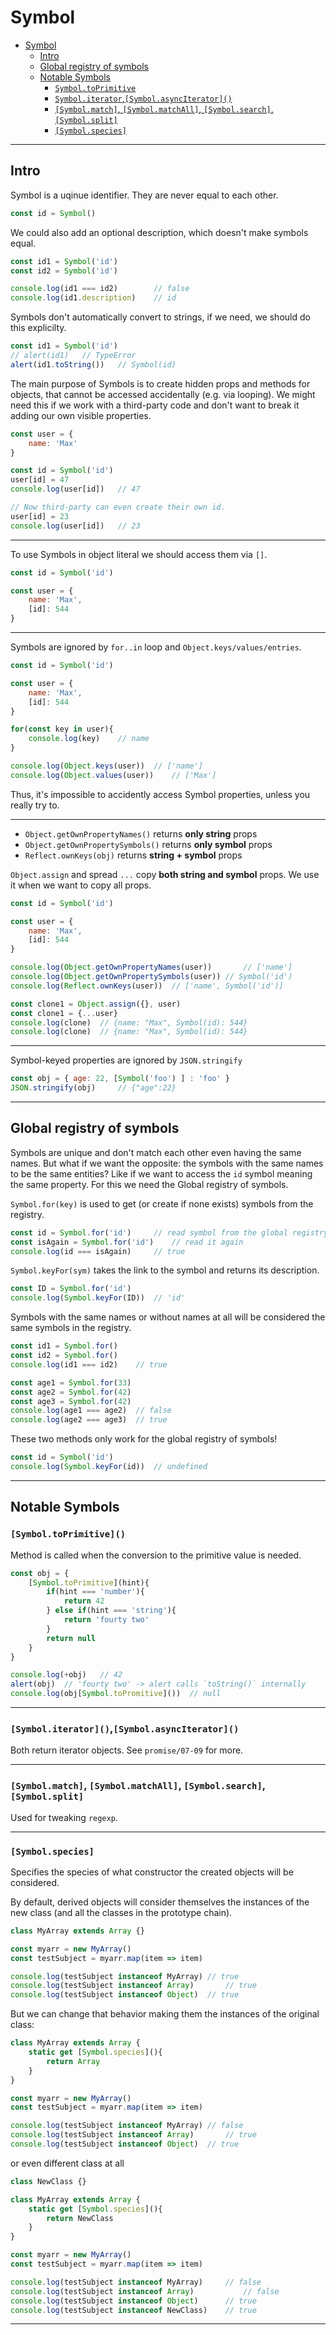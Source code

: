# Symbol

- [Symbol](#symbol)
	- [Intro](#intro)
	- [Global registry of symbols](#global-registry-of-symbols)
	- [Notable Symbols](#notable-symbols)
		- [`Symbol.toPrimitive`](#symboltoprimitive)
		- [`Symbol.iterator`,`[Symbol.asyncIterator]()`](#symboliteratorsymbolasynciterator)
		- [`[Symbol.match]`, `[Symbol.matchAll]`, `[Symbol.search]`, `[Symbol.split]`](#symbolmatch-symbolmatchall-symbolsearch-symbolsplit)
		- [`[Symbol.species]`](#symbolspecies)

***

## Intro

Symbol is a uqinue identifier. They are never equal to each other.

```javascript
const id = Symbol()
```

We could also add an optional description, which doesn't make symbols equal. 

```javascript
const id1 = Symbol('id')
const id2 = Symbol('id')

console.log(id1 === id2)		// false
console.log(id1.description)	// id
```

Symbols don't automatically convert to strings, if we need, we should do this explicilty. 

```javascript
const id1 = Symbol('id')
// alert(id1)	// TypeError
alert(id1.toString())	// Symbol(id)
```

The main purpose of Symbols is to create hidden props and methods for objects, that cannot be accessed accidentally (e.g. via looping). We might need this if we work with a third-party code and don't want to break it adding our own visible properties. 

```javascript
const user = {
	name: 'Max'
}

const id = Symbol('id')
user[id] = 47
console.log(user[id])	// 47

// Now third-party can even create their own id.
user[id] = 23
console.log(user[id])	// 23
```

***

To use Symbols in object literal we should access them via `[]`.

```javascript
const id = Symbol('id')

const user = {
	name: 'Max',
	[id]: 544
}
```

***

Symbols are ignored by `for..in` loop and `Object.keys/values/entries`.

```javascript
const id = Symbol('id')

const user = {
	name: 'Max',
	[id]: 544
}

for(const key in user){
	console.log(key)	// name
}

console.log(Object.keys(user))	// ['name']
console.log(Object.values(user))	// ['Max']
```

Thus, it's impossible to accidently access Symbol properties, unless you really try to.

***

- `Object.getOwnPropertyNames()` returns **only string** props
- `Object.getOwnPropertySymbols()` returns **only symbol** props
- `Reflect.ownKeys(obj)` returns **string + symbol** props

`Object.assign` and spread `...` copy **both string and symbol** props. We use it when we want to copy all props.

```javascript
const id = Symbol('id')

const user = {
	name: 'Max',
	[id]: 544
}

console.log(Object.getOwnPropertyNames(user))		// ['name']
console.log(Object.getOwnPropertySymbols(user))	// Symbol('id')
console.log(Reflect.ownKeys(user))	// ['name', Symbol('id')]

const clone1 = Object.assign({}, user)
const clone1 = {...user}
console.log(clone)	// {name: "Max", Symbol(id): 544}
console.log(clone)	// {name: "Max", Symbol(id): 544}
```

***

Symbol-keyed properties are ignored by `JSON.stringify`

```javascript
const obj = { age: 22, [Symbol('foo') ] : 'foo' }
JSON.stringify(obj)		// {"age":22}
```

***


## Global registry of symbols

Symbols are unique and don't match each other even having the same names. But what if we want the opposite: the symbols with the same names to be the same entities? Like if we want to access the `id` symbol meaning the same property. For this we need the Global registry of symbols. 

`Symbol.for(key)` is used to get (or create if none exists) symbols from the registry. 

```javascript
const id = Symbol.for('id')		// read symbol from the global registry (or create if it doesn't exist)
const isAgain = Symbol.for('id')	// read it again
console.log(id === isAgain)		// true
```

`Symbol.keyFor(sym)` takes the link to the symbol and returns its description.

```javascript
const ID = Symbol.for('id')
console.log(Symbol.keyFor(ID))	// 'id'
```

Symbols with the same names or without names at all will be considered the same symbols in the registry.

```js
const id1 = Symbol.for()
const id2 = Symbol.for()
console.log(id1 === id2)	// true

const age1 = Symbol.for(33)
const age2 = Symbol.for(42)
const age3 = Symbol.for(42)
console.log(age1 === age2)	// false
console.log(age2 === age3)	// true
```

These two methods only work for the global registry of symbols!

```js
const id = Symbol('id')
console.log(Symbol.keyFor(id))	// undefined
```

***


## Notable Symbols

### `[Symbol.toPrimitive]()`

Method is called when the conversion to the primitive value is needed.

```javascript
const obj = {
	[Symbol.toPrimitive](hint){
		if(hint === 'number'){
			return 42
		} else if(hint === 'string'){
			return 'fourty two'
		}
		return null
	}
}

console.log(+obj)	// 42
alert(obj)	// 'fourty two' -> alert calls `toString()` internally
console.log(obj[Symbol.toPromitive]())	// null
```

***


### `[Symbol.iterator]()`,`[Symbol.asyncIterator]()`

Both return iterator objects. See `promise/07-09` for more. 

***


### `[Symbol.match]`, `[Symbol.matchAll]`, `[Symbol.search]`, `[Symbol.split]`

Used for tweaking `regexp`.

***


### `[Symbol.species]`

Specifies the species of what constructor the created objects will be considered.

By default, derived objects will consider themselves the instances of the new class (and all the classes in the prototype chain).

```javascript
class MyArray extends Array {}

const myarr = new MyArray()
const testSubject = myarr.map(item => item)

console.log(testSubject instanceof MyArray)	// true
console.log(testSubject instanceof Array)		// true
console.log(testSubject instanceof Object)	// true
```

But we can change that behavior making them the instances of the original class:

```javascript
class MyArray extends Array {
	static get [Symbol.species](){
		return Array
	}
}

const myarr = new MyArray()
const testSubject = myarr.map(item => item)

console.log(testSubject instanceof MyArray)	// false
console.log(testSubject instanceof Array)		// true
console.log(testSubject instanceof Object)	// true
```

or even different class at all

```javascript
class NewClass {}

class MyArray extends Array {
	static get [Symbol.species](){
		return NewClass
	}
}

const myarr = new MyArray()
const testSubject = myarr.map(item => item)

console.log(testSubject instanceof MyArray)		// false
console.log(testSubject instanceof Array)			// false
console.log(testSubject instanceof Object)		// true
console.log(testSubject instanceof NewClass)	// true
```

***